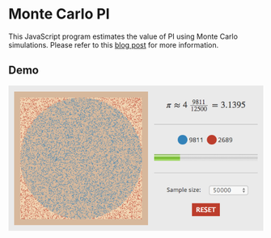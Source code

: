# Monte Carlo PI

This JavaScript program estimates the value of PI using Monte Carlo simulations. Please refer to this [blog post](http://davidrobles.net//blog/2014/06/22/estimating-pi-using-monte-carlo-simulations//) for more information.

## Demo

![Monte Carlo PI Demo](demo.png "Monte Carlo PI Demo")